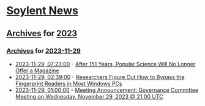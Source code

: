 # [Soylent News](../../../README.md)

## [Archives](../../index.md) for [2023](../index.md)

### [Archives](../../index.md) for [2023-11-29](index.md)

* [2023-11-29, 07:23:00](https://soylentnews.org/article.pl?sid=23/11/28/0215200&from=rss) - [After 151 Years, Popular Science Will No Longer Offer a Magazine](https://soylentnews.org/article.pl?sid=23/11/28/0215200&from=rss)
* [2023-11-29, 02:39:00](https://soylentnews.org/article.pl?sid=23/11/27/2350211&from=rss) - [Researchers Figure Out How to Bypass the Fingerprint Readers in Most Windows PCs](https://soylentnews.org/article.pl?sid=23/11/27/2350211&from=rss)
* [2023-11-29, 01:00:00](https://soylentnews.org/meta/article.pl?sid=23/11/29/0015220&from=rss) - [Meeting Announcement: Governance Committee Meeting on Wednesday, November 29, 2023 @ 21:00 UTC](https://soylentnews.org/meta/article.pl?sid=23/11/29/0015220&from=rss)

